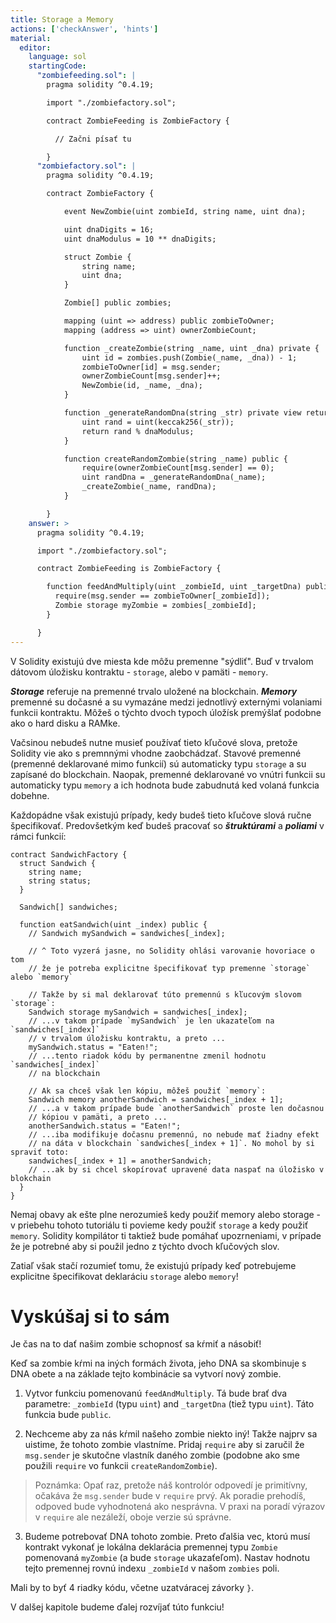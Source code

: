 ```yaml
---
title: Storage a Memory
actions: ['checkAnswer', 'hints']
material:
  editor:
    language: sol
    startingCode:
      "zombiefeeding.sol": |
        pragma solidity ^0.4.19;

        import "./zombiefactory.sol";

        contract ZombieFeeding is ZombieFactory {

          // Začni písať tu

        }
      "zombiefactory.sol": |
        pragma solidity ^0.4.19;

        contract ZombieFactory {

            event NewZombie(uint zombieId, string name, uint dna);

            uint dnaDigits = 16;
            uint dnaModulus = 10 ** dnaDigits;

            struct Zombie {
                string name;
                uint dna;
            }

            Zombie[] public zombies;

            mapping (uint => address) public zombieToOwner;
            mapping (address => uint) ownerZombieCount;

            function _createZombie(string _name, uint _dna) private {
                uint id = zombies.push(Zombie(_name, _dna)) - 1;
                zombieToOwner[id] = msg.sender;
                ownerZombieCount[msg.sender]++;
                NewZombie(id, _name, _dna);
            }

            function _generateRandomDna(string _str) private view returns (uint) {
                uint rand = uint(keccak256(_str));
                return rand % dnaModulus;
            }

            function createRandomZombie(string _name) public {
                require(ownerZombieCount[msg.sender] == 0);
                uint randDna = _generateRandomDna(_name);
                _createZombie(_name, randDna);
            }

        }
    answer: >
      pragma solidity ^0.4.19;

      import "./zombiefactory.sol";

      contract ZombieFeeding is ZombieFactory {

        function feedAndMultiply(uint _zombieId, uint _targetDna) public {
          require(msg.sender == zombieToOwner[_zombieId]);
          Zombie storage myZombie = zombies[_zombieId];
        }

      }
---
```


V Solidity existujú dve miesta kde môžu premenne "sýdliť". Buď v trvalom dátovom úložisku kontraktu - `storage`, alebo v pamäti - `memory`.

**_Storage_** referuje na premenné trvalo uložené na blockchain.  **_Memory_** premenné su dočasné a su vymazáne medzi jednotlivý externými volaniami funkcii kontraktu. Môžeš o týchto dvoch typoch úložísk premýšlať podobne ako o hard disku a RAMke.

Vačsinou nebudeš nutne musieť používať tieto kľučové slova, pretože Solidity vie ako s premnnými vhodne zaobchádzať. Stavové premenné (premenné deklarované mimo funkcií) sú automaticky typu `storage` a su zapísané do blockchain. Naopak, premenné deklarované vo vnútri funkcii su automaticky typu `memory` a ich hodnota bude zabudnutá ked volaná funkcia dobehne.

Každopádne však existujú prípady, kedy budeš tieto kľučove slová ručne špecifikovať. Predovšetkým keď budeš pracovať so **_štruktúrami_** a **_poliami_** v rámci funkcií:

```
contract SandwichFactory {
  struct Sandwich {
    string name;
    string status;
  }

  Sandwich[] sandwiches;

  function eatSandwich(uint _index) public {
    // Sandwich mySandwich = sandwiches[_index];

    // ^ Toto vyzerá jasne, no Solidity ohlási varovanie hovoriace o tom
    // že je potreba explicitne špecifikovať typ premenne `storage` alebo `memory`

    // Takže by si mal deklarovať túto premennú s kľucovým slovom `storage`:
    Sandwich storage mySandwich = sandwiches[_index];
    // ...v takom prípade `mySandwich` je len ukazateľom na `sandwiches[_index]`
    // v trvalom úložisku kontraktu, a preto ... 
    mySandwich.status = "Eaten!";
    // ...tento riadok kódu by permanentne zmenil hodnotu `sandwiches[_index]`
    // na blockchain

    // Ak sa chceš však len kópiu, môžeš použiť `memory`:
    Sandwich memory anotherSandwich = sandwiches[_index + 1];
    // ...a v takom prípade bude `anotherSandwich` proste len dočasnou
    // kópiou v pamäti, a preto ...
    anotherSandwich.status = "Eaten!";
    // ...iba modifikuje dočasnu premennú, no nebude mať žiadny efekt
    // na dáta v blockchain `sandwiches[_index + 1]`. No mohol by si spraviť toto:
    sandwiches[_index + 1] = anotherSandwich;
    // ...ak by si chcel skopírovať upravené data naspať na úložisko v blokchain
  }
}
```
Nemaj obavy ak ešte plne nerozumieš kedy použiť memory alebo storage - v priebehu tohoto tutoriálu ti povieme kedy použiť `storage` a kedy použiť `memory`. Solidity kompilátor ti taktiež bude pomáhať upozrneniami, v prípade že je potrebné aby si použil jedno z týchto dvoch kľučových slov. 

Zatiaľ však stačí rozumieť tomu, že existujú prípady keď potrebujeme explicitne špecifikovat deklaráciu `storage` alebo `memory`!

# Vyskúšaj si to sám

Je čas na to dať našim zombie schopnosť sa kŕmiť a násobiť!

Keď sa zombie kŕmi na iných formách života, jeho DNA sa skombinuje s DNA obete a na základe tejto kombinácie sa vytvorí nový zombie.

1. Vytvor funkciu pomenovanú `feedAndMultiply`. Tá bude brať dva parametre: `_zombieId` (typu `uint`) and `_targetDna` (tiež typu `uint`). Táto funkcia bude `public`.

2. Nechceme aby za nás kŕmil našeho zombie niekto iný! Takže najprv sa uistime, že tohoto zombie vlastníme. Pridaj `require` aby si zaručil že `msg.sender` je skutočne vlastník daného zombie (podobne ako sme použili `require` vo funkcii `createRandomZombie`).

 > Poznámka: Opať raz, pretože náš kontrolór odpovedí je primitívny, očakáva že `msg.sender` bude v `require` prvý. Ak poradie prehodíš, odpoved bude vyhodnotená ako nesprávna. V praxi na poradí výrazov v `require` ale nezáleží, oboje verzie sú správne.

3. Budeme potrebovať DNA tohoto zombie. Preto ďalšia vec, ktorú musí kontrakt vykonať je lokálna deklarácia premennej typu `Zombie` pomenovaná `myZombie` (a bude `storage` ukazaťeľom). Nastav hodnotu tejto premennej rovnú indexu `_zombieId` v našom `zombies` poli.

Mali by to byť 4 riadky kódu, včetne uzatváracej závorky `}`. 

V dalšej kapitole budeme ďalej rozvíjať túto funkciu!
